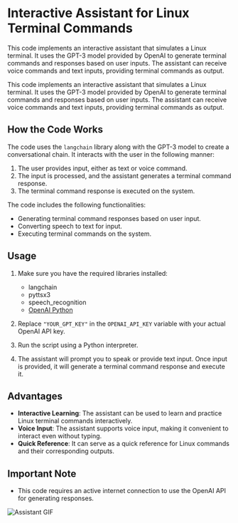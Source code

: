 # Interactive Assistant for Linux Terminal Commands


This code implements an interactive assistant that simulates a Linux terminal. It uses the GPT-3 model provided by OpenAI to generate terminal commands and responses based on user inputs. The assistant can receive voice commands and text inputs, providing terminal commands as output.


This code implements an interactive assistant that simulates a Linux terminal. It uses the GPT-3 model provided by OpenAI to generate terminal commands and responses based on user inputs. The assistant can receive voice commands and text inputs, providing terminal commands as output.

## How the Code Works

The code uses the `langchain` library along with the GPT-3 model to create a conversational chain. It interacts with the user in the following manner:
1. The user provides input, either as text or voice command.
2. The input is processed, and the assistant generates a terminal command response.
3. The terminal command response is executed on the system.

The code includes the following functionalities:
- Generating terminal command responses based on user input.
- Converting speech to text for input.
- Executing terminal commands on the system.

## Usage

1. Make sure you have the required libraries installed:
   - langchain
   - pyttsx3
   - speech_recognition
   - [OpenAI Python](https://github.com/openai/openai-python)

2. Replace `"YOUR_GPT_KEY"` in the `OPENAI_API_KEY` variable with your actual OpenAI API key.

3. Run the script using a Python interpreter.

4. The assistant will prompt you to speak or provide text input. Once input is provided, it will generate a terminal command response and execute it.

## Advantages

- **Interactive Learning**: The assistant can be used to learn and practice Linux terminal commands interactively.
- **Voice Input**: The assistant supports voice input, making it convenient to interact even without typing.
- **Quick Reference**: It can serve as a quick reference for Linux commands and their corresponding outputs.

## Important Note

- This code requires an active internet connection to use the OpenAI API for generating responses.

![Assistant GIF](  https://raw.githubusercontent.com/trinib/trinib/82213791fa9ff58d3ca768ddd6de2489ec23ffca/images/footer.svg)
